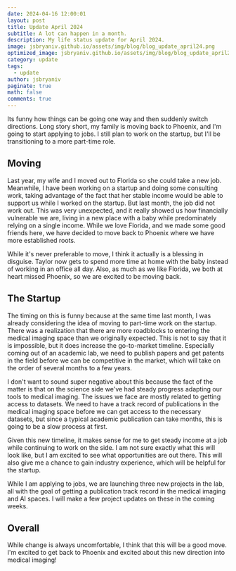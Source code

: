```yaml
---
date: 2024-04-16 12:00:01
layout: post
title: Update April 2024
subtitle: A lot can happen in a month.
description: My life status update for April 2024.
image: jsbryaniv.github.io/assets/img/blog/blog_update_april24.png
optimized_image: jsbryaniv.github.io/assets/img/blog/blog_update_april24.png
category: update
tags:
  - update
author: jsbryaniv
paginate: true
math: false
comments: true
---
```


Its funny how things can be going one way and then suddenly switch directions. Long story short, my family is moving back to Phoenix, and I'm going to start applying to jobs. I still plan to work on the startup, but I'll be transitioning to a more part-time role.

## Moving

Last year, my wife and I moved out to Florida so she could take a new job. Meanwhile, I have been working on a startup and doing some consulting work, taking advantage of the fact that her stable income would be able to support us while I worked on the startup. But last month, the job did not work out. This was very unexpected, and it really showed us how financially vulnerable we are, living in a new place with a baby while predominately relying on a single income. While we love Florida, and we made some good friends here, we have decided to move back to Phoenix where we have more established roots.

While it's never preferable to move, I think it actually is a blessing in disguise. Taylor now gets to spend more time at home with the baby instead of working in an office all day. Also, as much as we like Florida, we both at heart missed Phoenix, so we are excited to be moving back.

## The Startup

The timing on this is funny because at the same time last month, I was already considering the idea of moving to part-time work on the startup. There was a realization that there are more roadblocks to entering the medical imaging space than we originally expected. This is not to say that it is impossible, but it does increase the go-to-market timeline. Especially coming out of an academic lab, we need to publish papers and get patents in the field before we can be competitive in the market, which will take on the order of several months to a few years.

I don't want to sound super negative about this because the fact of the matter is that on the science side we've had steady progress adapting our tools to medical imaging. The issues we face are mostly related to getting access to datasets. We need to have a track record of publications in the medical imaging space before we can get access to the necessary datasets, but since a typical academic publication can take months, this is going to be a slow process at first.

Given this new timeline, it makes sense for me to get steady income at a job while continuing to work on the side. I am not sure exactly what this will look like, but I am excited to see what opportunities are out there. This will also give me a chance to gain industry experience, which will be helpful for the startup.

While I am applying to jobs, we are launching three new projects in the lab, all with the goal of getting a publication track record in the medical imaging and AI spaces. I will make a few project updates on these in the coming weeks.

## Overall

While change is always uncomfortable, I think that this will be a good move. I'm excited to get back to Phoenix and excited about this new direction into medical imaging!
